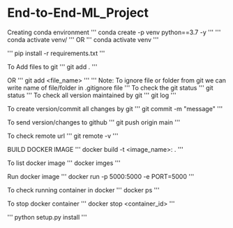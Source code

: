# End-to-End-ML_Project

Creating conda environment
'''
conda create -p venv python==3.7 -y
'''
'''
conda activate venv/
'''
OR 
'''
conda activate venv
'''

'''
pip install -r requirements.txt
'''

To Add files to git
'''
git add .
'''

OR
'''
git add <file_name>
'''
'''
Note: To ignore file or folder from git we can write name of file/folder in .gitignore file
'''
To check the git status 
'''
git status
'''
To check all version maintained by git
'''
git log
'''

To create version/commit all changes by git
'''
git commit -m "message"
'''

To send version/changes to github
'''
git push origin main
'''

To check remote url 
'''
git remote -v
'''

BUILD DOCKER IMAGE
'''
docker build -t <image_name>:<tagname> .
'''

To list docker image
'''
docker imges
'''

Run docker image
'''
docker run -p 5000:5000 -e PORT=5000 <imageid>
'''

To check running container in docker
'''
docker ps
'''

To stop docker container
'''
docker stop <container_id>
'''

'''
python setup.py install
'''